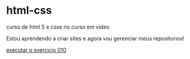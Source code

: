 # html-css
 curso de html 5 e csse no curso em video

 
Estou aprendendo a criar sites e agora vou gerenciar meus repositorios!

<a href="https://ewertondsilva.github.io/html-css/exercicios/ex010/android (1).html"> executar o exercicio 010</a>